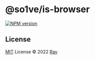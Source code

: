 # @so1ve/is-browser

[![NPM version](https://img.shields.io/npm/v/@so1ve/is-browser?color=a1b858&label=)](https://www.npmjs.com/package/@so1ve/is-browser)

## License

[MIT](./LICENSE) License © 2022 [Ray](https://github.com/so1ve)
